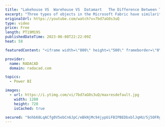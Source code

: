 ```yaml
---
title: "Lakehouse VS  Warehouse VS  Datamart   The Difference Between The Three Fabric Objects"
excerpt: "Three types of objects in the Microsoft Fabric have similarities in what they can do for an analytics system. These three are; Lakehouse, Data Warehouse, and Power BI Datamart. All three objects provide storage for the data, which can be loaded into them using an ETL process and read using something"
originalUrl: https://youtube.com/watch?v=7bd7aG0s3uQ
type: video
price: Free
length: PT19M19S
publishedDateTime: 2023-06-08T22:22:09Z
heat: 58

featuredContent: "<iframe width=\"800\" height=\"500\" frameborder=\"0\" src=\"https://www.youtube.com/embed/7bd7aG0s3uQ\" allow=\"accelerometer; autoplay; encrypted-media; gyroscope; picture-in-picture\" allowfullscreen></iframe>"

provider:
  name: RADACAD
  domain: radacad.com

topics:
  - Power BI

images:
  - url: https://i.ytimg.com/vi/7bd7aG0s3uQ/maxresdefault.jpg
    width: 1280
    height: 720
    isCached: true

secured: "9ohb68LqACfg0V5ebCn6JpC/eBkNjMc94jypUiFBIPBEDbxblJqHU/5j5OFRgBCi5LmxNPmuOFY/wSsFJ78+YTRp9Qsdb/OOl5dh4Y7nN6KhsQYTxQ4H1FlvoUcW5tkCyDvPnQ/le4UbFP0Fa+0jMecsjRMBW6kEaEUZihRDiFlpZvvVvnBHYTbljZCHCtfTUoPYEZdgGqsTDyaw4F4504GMmCX0qjoljnFq+4GZ/jHKEPqaJPm/p221L6YfWUEVXEsxX9RSGVIn8aRQXzn4jKGTno2lJnfjhkC+kALcPhazkQCOImOP1Tr/IILoquY3HhGNkRPn99P8qgxsjWINzMkdgP+1z/DqRcWtSiYJsMRIc0FKzQDjMR7uKjc/Vo9l+sVJR1enc37FdLmt5McOxeT16gxiBHs3kWe41bVdRaw=;V7107dmnt00zngn/Wd/2cQ=="
---
```


